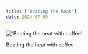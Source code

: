 ```yaml
---
title: ['Beating the heat']
date: 2024-07-09
---
```


![‘Beating the heat with coffee’](/240709_beating-the-heat_0.jpg)

Beating the heat with coffee
